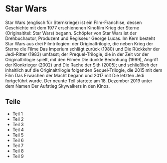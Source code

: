 # Star Wars
Star Wars (englisch für Sternkriege) ist ein Film-Franchise, dessen Geschichte mit dem 1977 erschienenen Kinofilm Krieg der Sterne (Originaltitel: Star Wars) begann. Schöpfer von Star Wars ist der Drehbuchautor, Produzent und Regisseur George Lucas. Im Kern besteht Star Wars aus drei Filmtrilogien: der Originaltrilogie, die neben Krieg der Sterne die Filme Das Imperium schlägt zurück (1980) und Die Rückkehr der Jedi-Ritter (1983) umfasst; der Prequel-Trilogie, die in der Zeit vor der Originaltrilogie spielt, mit den Filmen Die dunkle Bedrohung (1999), Angriff der Klonkrieger (2002) und Die Rache der Sith (2005); und schließlich der inhaltlich auf die Originaltrilogie folgenden Sequel-Trilogie, die 2015 mit dem Film Das Erwachen der Macht begann und 2017 mit Die letzten Jedi fortgeführt wurde. Der neunte Teil startete am 18. Dezember 2019 unter dem Namen Der Aufstieg Skywalkers in den Kinos.
## Teile
* Teil 1
* Teil 2
* Teil 3
* Teil 4
* Teil 5
* Teil 6
* Teil 7
* Teil 8
* Teil 9